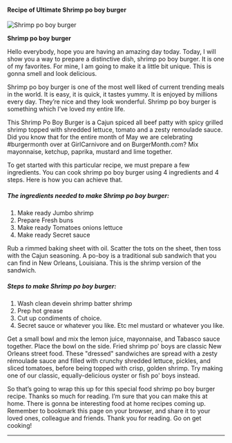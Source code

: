             

#### Recipe of Ultimate Shrimp po boy burger

![Shrimp po boy burger](https://img-global.cpcdn.com/recipes/f0fa6ef4236ae671/751x532cq70/shrimp-po-boy-burger-recipe-main-photo.jpg)

**Shrimp po boy burger**

Hello everybody, hope you are having an amazing day today. Today, I will show you a way to prepare a distinctive dish, shrimp po boy burger. It is one of my favorites. For mine, I am going to make it a little bit unique. This is gonna smell and look delicious.

Shrimp po boy burger is one of the most well liked of current trending meals in the world. It is easy, it is quick, it tastes yummy. It is enjoyed by millions every day. They’re nice and they look wonderful. Shrimp po boy burger is something which I’ve loved my entire life.

This Shrimp Po Boy Burger is a Cajun spiced all beef patty with spicy grilled shrimp topped with shredded lettuce, tomato and a zesty remoulade sauce. Did you know that for the entire month of May we are celebrating #burgermonth over at GirlCarnivore and on BurgerMonth.com? Mix mayonnaise, ketchup, paprika, mustard and lime together.

To get started with this particular recipe, we must prepare a few ingredients. You can cook shrimp po boy burger using 4 ingredients and 4 steps. Here is how you can achieve that.

##### The ingredients needed to make Shrimp po boy burger:

1.  Make ready Jumbo shrimp
2.  Prepare Fresh buns
3.  Make ready Tomatoes onions lettuce
4.  Make ready Secret sauce

Rub a rimmed baking sheet with oil. Scatter the tots on the sheet, then toss with the Cajun seasoning. A po-boy is a traditional sub sandwich that you can find in New Orleans, Louisiana. This is the shrimp version of the sandwich.

##### Steps to make Shrimp po boy burger:

1.  Wash clean devein shrimp batter shrimp
2.  Prep hot grease
3.  Cut up condiments of choice.
4.  Secret sauce or whatever you like. Etc mel mustard or whatever you like.

Get a small bowl and mix the lemon juice, mayonnaise, and Tabasco sauce together. Place the bowl on the side. Fried shrimp po' boys are classic New Orleans street food. These "dressed" sandwiches are spread with a zesty rémoulade sauce and filled with crunchy shredded lettuce, pickles, and sliced tomatoes, before being topped with crisp, golden shrimp. Try making one of our classic, equally-delicious oyster or fish po' boys instead.

So that’s going to wrap this up for this special food shrimp po boy burger recipe. Thanks so much for reading. I’m sure that you can make this at home. There is gonna be interesting food at home recipes coming up. Remember to bookmark this page on your browser, and share it to your loved ones, colleague and friends. Thank you for reading. Go on get cooking!

* * *